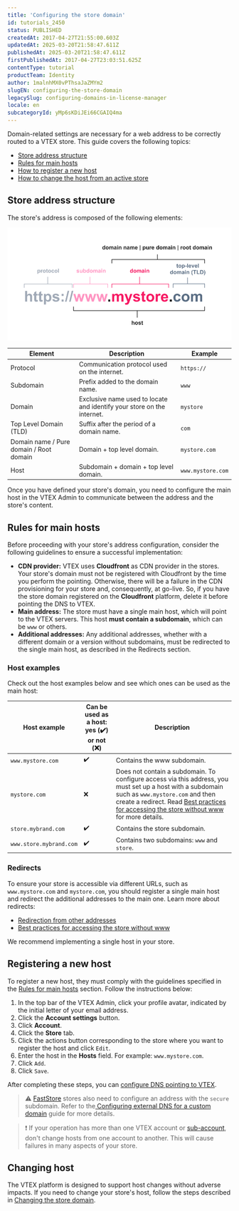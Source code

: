 ```yaml
---
title: 'Configuring the store domain'
id: tutorials_2450
status: PUBLISHED
createdAt: 2017-04-27T21:55:00.603Z
updatedAt: 2025-03-20T21:58:47.611Z
publishedAt: 2025-03-20T21:58:47.611Z
firstPublishedAt: 2017-04-27T23:03:51.625Z
contentType: tutorial
productTeam: Identity
author: 1malnhMX0vPThsaJaZMYm2
slugEN: configuring-the-store-domain
legacySlug: configuring-domains-in-license-manager
locale: en
subcategoryId: yMp6sKDiJEi66CGAIQ4ma
---
```


Domain-related settings are necessary for a web address to be correctly routed to a VTEX store. This guide covers the following topics:

* [Store address structure](#store-address-structure)
* [Rules for main hosts](#rules-for-main-hosts)
* [How to register a new host](#registering-a-new-host)
* [How to change the host from an active store](#changing-host)

## Store address structure

The store's address is composed of the following elements:

![url-diagram-en](https://raw.githubusercontent.com/vtexdocs/help-center-content/refs/heads/main/docs/en/tutorials/account-management/accounts/configuring-the-store-domain_1.png)

| Element | Description | Example |
|---|---|---|
| Protocol | Communication protocol used on the internet. | `https://` |
| Subdomain | Prefix added to the domain name. | `www` |
| Domain | Exclusive name used to locate and identify your store on the internet. | `mystore` |
| Top Level Domain (TLD) | Suffix after the period of a domain name. | `com` |
| Domain name / Pure domain / Root domain | Domain + top level domain. | `mystore.com` |
| Host | Subdomain + domain + top level domain. | `www.mystore.com` |

Once you have defined your store's domain, you need to configure the main host in the VTEX Admin to communicate between the address and the store's content.

## Rules for main hosts

Before proceeding with your store's address configuration, consider the following guidelines to ensure a successful implementation:

* **CDN provider:** VTEX uses **Cloudfront** as CDN provider in the stores. Your store's domain must not be registered with Cloudfront by the time you perform the pointing. Otherwise, there will be a failure in the CDN provisioning for your store and, consequently, at go-live. So, if you have the store domain registered on the **Cloudfront** platform, delete it before pointing the DNS to VTEX.
* **Main address:** The store must have a single main host, which will point to the VTEX servers. This host **must contain a subdomain**, which can be `www` or others.
* **Additional addresses:** Any additional addresses, whether with a different domain or a version without subdomains, must be redirected to the single main host, as described in the Redirects section.

### Host examples

Check out the host examples below and see which ones can be used as the main host:

| Host example | Can be used as a host: yes (✔️) or not (❌) | Description |
|---|---|---|
| `www.mystore.com` | ✔️ | Contains the www subdomain. |
| `mystore.com` | ❌ | Does not contain a subdomain. To configure access via this address, you must set up a host with a subdomain such as `www.mystore.com` and then create a redirect. Read [Best practices for accessing the store without www](https://help.vtex.com/en/tutorial/configuring-access-without-www--tutorials_4278) for more details. |
| `store.mybrand.com` | ✔️ | Contains the store subdomain. |
| `www.store.mybrand.com` | ✔️ | Contains two subdomains: `www` and `store`. |

### Redirects

To ensure your store is accessible via different URLs, such as `www.mystore.com` and `mystore.com`, you should register a single main host and redirect the additional addresses to the main one. Learn more about redirects:

* [Redirection from other addresses](https://help.vtex.com/en/tutorial/redirecionamento-de-outros-enderecos--3Xi2AeLUx2QpJQu8DTX8KQ)
* [Best practices for accessing the store without www](https://help.vtex.com/en/tutorial/configuring-access-without-www--tutorials_4278)

We recommend implementing a single host in your store.

## Registering a new host

To register a new host, they must comply with the guidelines specified in the [Rules for main hosts](#rules-for-main-hosts) section. Follow the instructions below:

1. In the top bar of the VTEX Admin, click your profile avatar, indicated by the initial letter of your email address.
2. Click the **Account settings** button.
3. Click **Account**.
4. Click the **Store** tab.
5. Click the actions button corresponding to the store where you want to register the host and click `Edit`.
6. Enter the host in the **Hosts** field. For example: `www.mystore.com`.
7. Click `Add`.
8. Click `Save`.

After completing these steps, you can [configure DNS pointing to VTEX](https://help.vtex.com/en/tutorial/configurando-o-apontamento-de-dns-para-a-vtex--tutorials_4280).

> ⚠️ [FastStore](https://www.faststore.dev/) stores also need to configure an address with the `secure` subdomain. Refer to the[ Configuring external DNS for a custom domain](https://www.faststore.dev/docs/go-live/2-configuring-external-dns) guide for more details.

> ❗ If your operation has more than one VTEX account or [sub-account](https://help.vtex.com/en/tutorial/como-criar-multiloja-multidominio--tutorials_510), don't change hosts from one account to another. This will cause failures in many aspects of your store.

## Changing host

The VTEX platform is designed to support host changes without adverse impacts. If you need to change your store's host, follow the steps described in [Changing the store domain](https://help.vtex.com/en/tutorial/change-the-store-domain--frequentlyAskedQuestions_626/).

